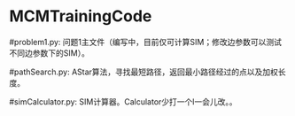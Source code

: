 # MCMTrainingCode

#problem1.py:  问题1主文件（编写中，目前仅可计算SIM；修改边参数可以测试不同边参数下的SIM）。

#pathSearch.py:  AStar算法，寻找最短路径，返回最小路径经过的点以及加权长度。

#simCalculator.py:  SIM计算器。Calculator少打一个l一会儿改。。
